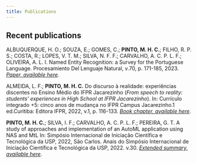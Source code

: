 ```yaml
---
title: Publications
---
```


## Recent publications

ALBUQUERQUE, H. O.; SOUZA, E.; GOMES, C.; **PINTO, M. H. C.**; FILHO, R. P. S.; COSTA, R.; LOPES, V. T. M.; SILVA, N. F. F.; CARVALHO, A. C. P. L. F.; OLIVEIRA, A. L. I. Named Entity Recognition: a Survey for the Portuguese Language. Procesamiento Del Lenguaje Natural, v.70, p. 171-185, 2023. *[Paper, available here](http://journal.sepln.org/sepln/ojs/ojs/index.php/pln/article/view/6488/3895)*.

ALMEIDA, L. F.; **PINTO, M. H. C.**
Do discurso à realidade: experiências discentes no Ensino Médio do IFPR Jacarezinho (*From speech to reality: students' experiences in High School at IFPR Jacarezinho*). In: Currículo integrado +5: cinco anos de mudança no IFPR Campus Jacarezinho.1 ed.Curitiba: Editora IFPR, 2022, v.1, p. 116-133. *[Book chapter, available here](https://editora.ifpr.edu.br/index.php/aeditora/catalog/book/54)*.

**PINTO, M. H. C.**; SILVA, I. F.; CARVALHO, A. C. P. L. F.; PEREIRA, G. T.
A study of approaches and implementation of an AutoML application using NAS and MtL In: Simpósio Internacional de Iniciação Científica e Tecnológica da USP, 2022, São Carlos. Anais do Simpósio Internacional de Iniciação Científica e Tecnológica da USP, 2022. v.30. *[Extended summary, available here](https://uspdigital.usp.br/siicusp/siicPublicacao.jsp?codmnu=7210)*.
